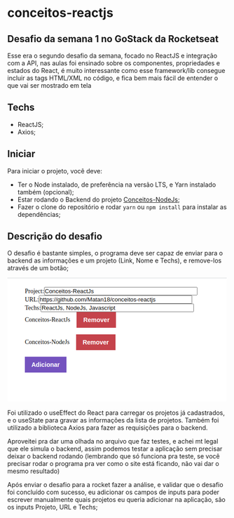 # conceitos-reactjs
## Desafio da semana 1 no GoStack da Rocketseat

Esse era o segundo desafio da semana, focado no ReactJS e integração com a API, nas aulas foi ensinado sobre os componentes, propriedades e estados do React, é muito interessante como esse framework/lib consegue incluir as tags HTML/XML no código, e fica bem mais fácil de entender o que vai ser mostrado em tela

## Techs

* ReactJS;
* Axios;

## Iniciar

Para iniciar o projeto, você deve:
* Ter o Node instalado, de preferência na versão LTS, e Yarn instalado também (opcional);
* Estar rodando o Backend do projeto [Conceitos-NodeJs](https://github.com/Matan18/conceitos-nodejs);
* Fazer o clone do repositório e rodar `yarn` ou `npm install` para instalar as dependências;

## Descrição do desafio

O desafio é bastante simples, o programa deve ser capaz de enviar para o backend as informações e um projeto (Link, Nome e Techs), e remove-los através de um botão;

![](ReadmeAssets/imagem.png)

Foi utilizado o useEffect do React para carregar os projetos já cadastrados, e o useState para gravar as informações da lista de projetos.
Também foi utilizado a biblioteca Axios para fazer as requisições para o backend.

Aproveitei pra dar uma olhada no arquivo que faz testes, e achei mt legal que ele simula o backend, assim podemos testar a aplicação sem precisar deixar o backend rodando (lembrando que só funciona pra teste, se você precisar rodar o programa pra ver como o site está ficando, não vai dar o mesmo resultado)

Após enviar o desafio para a rocket fazer a análise, e validar que o desafio foi concluído com sucesso, eu adicionar os campos de inputs para poder escrever manualmente quais projetos eu queria adicionar na aplicação, são os inputs Projeto, URL e Techs;
